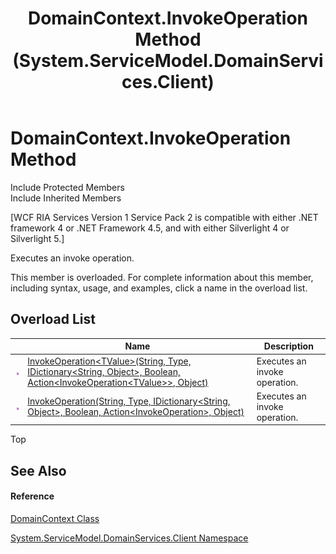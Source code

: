 ﻿---
title: DomainContext.InvokeOperation Method  (System.ServiceModel.DomainServices.Client)
TOCTitle: InvokeOperation Method
ms:assetid: Overload:System.ServiceModel.DomainServices.Client.DomainContext.InvokeOperation
ms:mtpsurl: https://msdn.microsoft.com/en-us/library/system.servicemodel.domainservices.client.domaincontext.invokeoperation(v=VS.91)
ms:contentKeyID: 28754896
ms.date: 01/27/2012
mtps_version: v=VS.91
f1_keywords:
- System.ServiceModel.DomainServices.Client.DomainContext.InvokeOperation
- System.ServiceModel.DomainServices.Client.DomainContext.InvokeOperation``1
dev_langs:
- CSharp
- JScript
- VB
- FSharp
---

# DomainContext.InvokeOperation Method

Include Protected Members  
Include Inherited Members  

\[WCF RIA Services Version 1 Service Pack 2 is compatible with either .NET framework 4 or .NET Framework 4.5, and with either Silverlight 4 or Silverlight 5.\]

Executes an invoke operation.

This member is overloaded. For complete information about this member, including syntax, usage, and examples, click a name in the overload list.

## Overload List

<table>
<thead>
<tr class="header">
<th> </th>
<th>Name</th>
<th>Description</th>
</tr>
</thead>
<tbody>
<tr class="odd">
<td><img src="images\Ff423329.pubmethod(en-us,VS.91).gif" title="Public method" alt="Public method" /></td>
<td><a href="ff422446(v=vs.91).md">InvokeOperation&lt;TValue&gt;(String, Type, IDictionary&lt;String, Object&gt;, Boolean, Action&lt;InvokeOperation&lt;TValue&gt;&gt;, Object)</a></td>
<td>Executes an invoke operation.</td>
</tr>
<tr class="even">
<td><img src="images\Ff423329.pubmethod(en-us,VS.91).gif" title="Public method" alt="Public method" /></td>
<td><a href="ff422358(v=vs.91).md">InvokeOperation(String, Type, IDictionary&lt;String, Object&gt;, Boolean, Action&lt;InvokeOperation&gt;, Object)</a></td>
<td>Executes an invoke operation.</td>
</tr>
</tbody>
</table>

Top

## See Also

#### Reference

[DomainContext Class](ff422732\(v=vs.91\).md)

[System.ServiceModel.DomainServices.Client Namespace](ff422479\(v=vs.91\).md)

